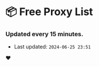 # :package: Free Proxy List
### Updated every 15 minutes.

- Last updated: `2024-06-25 23:51`

:heart:

